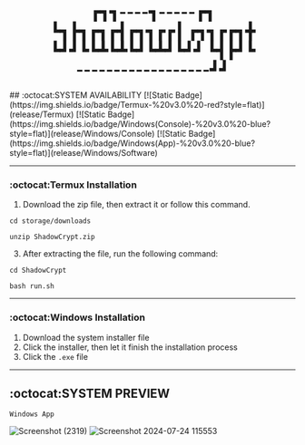 <div align="center">
  <h1>
┏┓┓----┓-----┏┓<br>       
┗┓┣┓┏┓┏┫┏┓┓┏┏┃ ┏┓┓┏┏┓╋<br>
┗┛┛┗┗┻┗┻┗┛┗┻┛┗┛┛ ┗┫┣┛┗<br>
    ------------------┛┛<br>
  </h1>
</div>
## :octocat:SYSTEM AVAILABILITY
[![Static Badge](https://img.shields.io/badge/Termux-%20v3.0%20-red?style=flat)](release/Termux)
[![Static Badge](https://img.shields.io/badge/Windows(Console)-%20v3.0%20-blue?style=flat)](release/Windows/Console)
[![Static Badge](https://img.shields.io/badge/Windows(App)-%20v3.0%20-blue?style=flat)](release/Windows/Software)

--------------
### :octocat:Termux Installation
1. Download the zip file, then extract it or follow this command.
```
cd storage/downloads
```
```
unzip ShadowCrypt.zip
```   
3. After extracting the file, run the following command:
```
cd ShadowCrypt
```
```
bash run.sh
```
-------------
### :octocat:Windows Installation
1. Download the system installer file
2. Click the installer, then let it finish the installation process
3. Click the `.exe` file

--------------
## :octocat:SYSTEM PREVIEW
`Windows App`

![Screenshot (2319)](https://github.com/user-attachments/assets/55711a57-51eb-4792-95d5-4aea64a2553b)
![Screenshot 2024-07-24 115553](https://github.com/user-attachments/assets/8071c34e-d415-4fbb-830a-1f137ec08b84)


